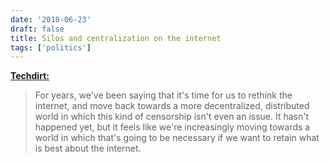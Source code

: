 ```yaml
---
date: '2018-06-23'
draft: false
title: Silos and centralization on the internet
tags: ['politics']
---
```


**[Techdirt:](https://www.techdirt.com/articles/20180608/17022739996/silos-centralization-censorship-losing-promise-internet.shtml)**

> For years, we've been saying that it's time for us to rethink the internet, and move back towards a more decentralized, distributed world in which this kind of censorship isn't even an issue. It hasn't happened yet, but it feels like we're increasingly moving towards a world in which that's going to be necessary if we want to retain what is best about the internet.<!-- excerpt -->
